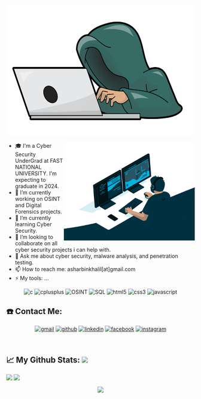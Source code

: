<img src="https://github.com/asharbinkhalil/asharbinkhalil/blob/main/Files/cartoon-headless-man-hacking-seeklogo.com.svg" alt="c" width="900" height="350" />

<!--
**asharbinkhalil/asharbinkhalil** is a ✨ _special_ ✨ repository because its `README.md` (this file) appears on your GitHub profile.

Here are some ideas to get you started:

-->

<a href="https://github.com/asharbinkhalil/"><img align="right" width="350" src="https://github.com/asharbinkhalil/asharbinkhalil/blob/main/Files/aboutme.gif"></a>
- 🎓 I'm a Cyber Security UnderGrad at FAST NATIONAL UNIVERSITY. I'm expecting to graduate in 2024.
- 🔭 I’m currently working on OSINT and Digital Forensics projects.
- 🌱 I’m currently learning Cyber Security.
- 👯 I’m looking to collaborate on all cyber security projects i can help with.
- 💬 Ask me about cyber security, malware analysis, and penetration testing.
- 📫 How to reach me: asharbinkhalil[at]gmail.com
- ⚡ My tools: ...


<p align="center">
<img src="https://github.com/SABERGLOW/SABERGLOW/blob/master/Misc/image%20backups/homeycombs/C.svg" alt="c" width="50" height="50"/> 
<img src="https://github.com/SABERGLOW/SABERGLOW/blob/master/Misc/image%20backups/homeycombs/C%2B%2B.svg" alt="cplusplus" width="50" height="50"/> 
<img src="https://assets.labs.ine.com/web/badges/low/OSINT.png" alt="OSINT" width="50" height="50"/> 
<img src="https://github.com/SABERGLOW/SABERGLOW/blob/master/Misc/image%20backups/homeycombs/SQL.png" alt="SQL" width="57" height="55"/> 
<img src="https://github.com/SABERGLOW/SABERGLOW/blob/master/Misc/image%20backups/homeycombs/HTML5.png" alt="html5" width="57" height="55"/> 
<img src="https://github.com/SABERGLOW/SABERGLOW/blob/master/Misc/image%20backups/homeycombs/CSS3.png" alt="css3" width="57" height="55"/> 
<img src="https://github.com/SABERGLOW/SABERGLOW/blob/master/Misc/image%20backups/homeycombs/JavaScript.png" alt="javascript" width="57" height="55"/> 

## ☎️ Contact Me:
<p align="center">
<a href = "mailto:wali6985@gmail.com"><img src='https://img.icons8.com/color/48/000000/gmail.png' alt='gmail' height='40'></a>
<a href = https://github.com/asharbinkhalil><img src='https://img.icons8.com/color/2x/github--v1.png' alt='github' height='40'></a>
<a href = https://www.linkedin.com/in/asharbinkhalil/><img src='https://img.icons8.com/color/2x/linkedin.png' alt='linkedin' height='40'></a>
<a href = https://www.facebook.com/asharbinkhalil/><img src='https://img.icons8.com/color/2x/facebook-new.png' alt='facebook' height='40'></a>
<a href = https://www.instagram.com/asharbinkhalil/><img src='https://cdn.icon-icons.com/icons2/1826/PNG/512/4202090instagramlogosocialsocialmedia-115598_115703.png' alt='instagram' height='40'></a>

<p>&nbsp;</p>


## 📈 My Github Stats:     <a href="https://github.com/asharbinkhalil"> <img src="https://komarev.com/ghpvc/?username=asharbinkhalil&label=Profile+Views&color=2e8b57&style=flat" /></a>
<a href="https://github.com/SABERGLOW"><img height="160px" src="https://github-readme-stats.vercel.app/api?username=asharbinkhalil&count_private=true&include_all_commits=true&show_icons=true&hide_border=true&border_radius=15&line_height=24&&title_color=020024&text_color=ffffff&icon_color=020024&bg_color=4,C06C84,6C5B7B,355C7D" /></a>
  <a href="https://github.com/asharbinkhalil/">
  <img height="160px" src="https://github-readme-stats.vercel.app/api/top-langs/?username=asharbinkhalil&langs_count=6&layout=compact&hide_border=true&border_radius=15&line_height=24&card_width=380&title_color=020024&text_color=ffffff&bg_color=1,355C7D,6C5B7B,C06C84" /></a>
 <p align="center">
<img src="https://i.gifer.com/758X.gif" />
 <p>&nbsp;</p>
